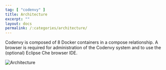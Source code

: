 ```yaml
---
tag: [ "codenvy" ]
title: Architecture
excerpt: ""
layout: docs
permalink: /:categories/architecture/
---
```

Codenvy is composed of 8 Docker containers in a compose relationship. A browser is required for administration of the Codenvy system and to use the (optional) Eclipse Che browser IDE.

![Architecture](https://cloud.githubusercontent.com/assets/5337267/19623944/f2366c74-989d-11e6-970b-db0ff41f618a.png)
